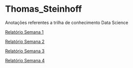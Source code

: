 # Thomas_Steinhoff
Anotações referentes a trilha de conhecimento Data Science



[Relatório Semana 1](pages/02_08.md)

[Relatório Semana 2](pages/07_08.md)

[Relatório Semana 3](pages/09_08.md)

[Relatório Semana 4](pages/14_08.md)
